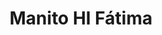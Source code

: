 ---
title: Manito HI Fátima
date: 
draft: false

# descripcion
description : Aro pasante en plata 925.

materials: Plata 925

color: 

dimensions: 6 mm ancho

code: 01-20-0857

type: "Aros"

categories: []

price: $1.680,00

price_eftvo: $1.430,00

# Images
# first image will be shown in the product page
images:
  # - image: "images/path_to_image"
  # La ubicacion de las imagenes es imagenes/Aros/Aros.Solo Plata/01-20-0857-manito-hi-fatima
  - image: "./images/aros/solo_plata/01-20-0857-manito-hi-fatima_a.jpg"
  - image: "./images/aros/solo_plata/01-20-0857-manito-hi-fatima_b.jpg"
---